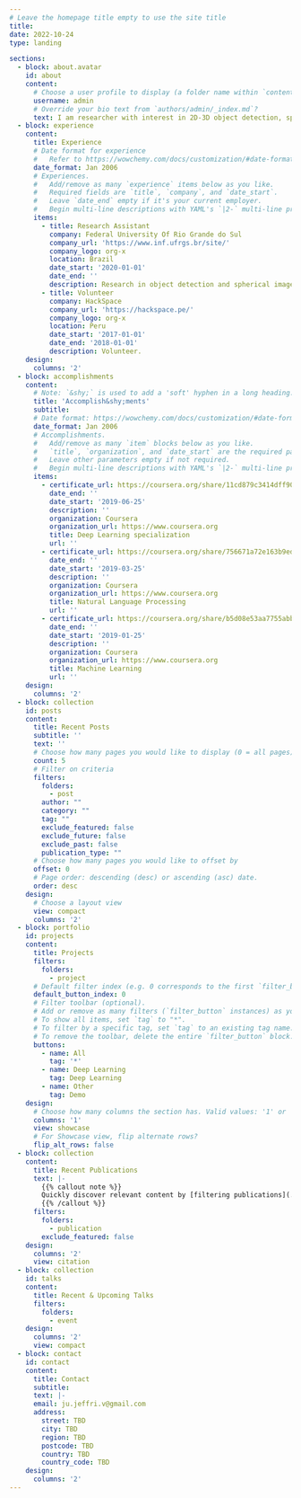 ```yaml
---
# Leave the homepage title empty to use the site title
title:
date: 2022-10-24
type: landing

sections:
  - block: about.avatar
    id: about
    content:
      # Choose a user profile to display (a folder name within `content/authors/`)
      username: admin
      # Override your bio text from `authors/admin/_index.md`?
      text: I am researcher with interest in 2D-3D object detection, spherical images and natural language processing. I received my Master from [Institute of Informatics](https://www.inf.ufrgs.br/ppgc/) at the [Federal University of Rio Grande do Sul](http://www.ufrgs.br/english/home). My advisor was Prof. [Claudio Rosito Jung](https://www.inf.ufrgs.br/~crjung/). I mainly worked in 2D oriented object detection. I got my undergrad from [National University of Trujillo](https://inf.unitru.edu.pe/), with a major in computer science.
  - block: experience
    content:
      title: Experience
      # Date format for experience
      #   Refer to https://wowchemy.com/docs/customization/#date-format
      date_format: Jan 2006
      # Experiences.
      #   Add/remove as many `experience` items below as you like.
      #   Required fields are `title`, `company`, and `date_start`.
      #   Leave `date_end` empty if it's your current employer.
      #   Begin multi-line descriptions with YAML's `|2-` multi-line prefix.
      items:
        - title: Research Assistant
          company: Federal University Of Rio Grande do Sul
          company_url: 'https://www.inf.ufrgs.br/site/'
          company_logo: org-x
          location: Brazil
          date_start: '2020-01-01'
          date_end: ''
          description: Research in object detection and spherical images.
        - title: Volunteer
          company: HackSpace
          company_url: 'https://hackspace.pe/'
          company_logo: org-x
          location: Peru
          date_start: '2017-01-01'
          date_end: '2018-01-01'
          description: Volunteer.
    design:
      columns: '2'
  - block: accomplishments
    content:
      # Note: `&shy;` is used to add a 'soft' hyphen in a long heading.
      title: 'Accomplish&shy;ments'
      subtitle:
      # Date format: https://wowchemy.com/docs/customization/#date-format
      date_format: Jan 2006
      # Accomplishments.
      #   Add/remove as many `item` blocks below as you like.
      #   `title`, `organization`, and `date_start` are the required parameters.
      #   Leave other parameters empty if not required.
      #   Begin multi-line descriptions with YAML's `|2-` multi-line prefix.
      items:
        - certificate_url: https://coursera.org/share/11cd879c3414dff908bac72c6f9aeddd
          date_end: ''
          date_start: '2019-06-25'
          description: ''
          organization: Coursera
          organization_url: https://www.coursera.org
          title: Deep Learning specialization
          url: ''
        - certificate_url: https://coursera.org/share/756671a72e163b9edb4109bfe86cb77e
          date_end: ''
          date_start: '2019-03-25'
          description: ''
          organization: Coursera
          organization_url: https://www.coursera.org
          title: Natural Language Processing
          url: ''
        - certificate_url: https://coursera.org/share/b5d08e53aa7755abb968cf1bb0288547
          date_end: ''
          date_start: '2019-01-25'
          description: ''
          organization: Coursera
          organization_url: https://www.coursera.org
          title: Machine Learning
          url: ''
    design:
      columns: '2'
  - block: collection
    id: posts
    content:
      title: Recent Posts
      subtitle: ''
      text: ''
      # Choose how many pages you would like to display (0 = all pages)
      count: 5
      # Filter on criteria
      filters:
        folders:
          - post
        author: ""
        category: ""
        tag: ""
        exclude_featured: false
        exclude_future: false
        exclude_past: false
        publication_type: ""
      # Choose how many pages you would like to offset by
      offset: 0
      # Page order: descending (desc) or ascending (asc) date.
      order: desc
    design:
      # Choose a layout view
      view: compact
      columns: '2'
  - block: portfolio
    id: projects
    content:
      title: Projects
      filters:
        folders:
          - project
      # Default filter index (e.g. 0 corresponds to the first `filter_button` instance below).
      default_button_index: 0
      # Filter toolbar (optional).
      # Add or remove as many filters (`filter_button` instances) as you like.
      # To show all items, set `tag` to "*".
      # To filter by a specific tag, set `tag` to an existing tag name.
      # To remove the toolbar, delete the entire `filter_button` block.
      buttons:
        - name: All
          tag: '*'
        - name: Deep Learning
          tag: Deep Learning
        - name: Other
          tag: Demo
    design:
      # Choose how many columns the section has. Valid values: '1' or '2'.
      columns: '1'
      view: showcase
      # For Showcase view, flip alternate rows?
      flip_alt_rows: false
  - block: collection
    content:
      title: Recent Publications
      text: |-
        {{% callout note %}}
        Quickly discover relevant content by [filtering publications](./publication/).
        {{% /callout %}}
      filters:
        folders:
          - publication
        exclude_featured: false
    design:
      columns: '2'
      view: citation
  - block: collection
    id: talks
    content:
      title: Recent & Upcoming Talks
      filters:
        folders:
          - event
    design:
      columns: '2'
      view: compact
  - block: contact
    id: contact
    content:
      title: Contact
      subtitle:
      text: |-
      email: ju.jeffri.v@gmail.com
      address:
        street: TBD
        city: TBD
        region: TBD
        postcode: TBD
        country: TBD
        country_code: TBD
    design:
      columns: '2'
---
```

